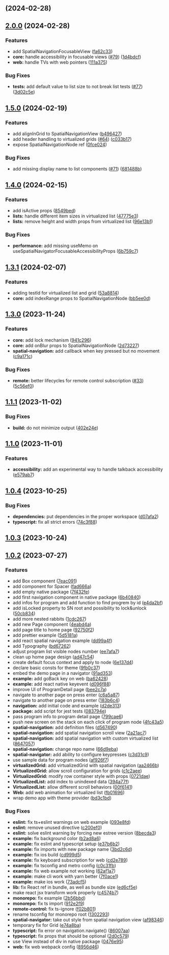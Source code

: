 ## [](https://github.com/bamlab/react-tv-space-navigation/compare/v2.0.0...v) (2024-02-28)

## [2.0.0](https://github.com/bamlab/react-tv-space-navigation/compare/v1.5.0...v2.0.0) (2024-02-28)


### Features

* add SpatialNavigationFocusableView ([fa62c33](https://github.com/bamlab/react-tv-space-navigation/commit/fa62c33fd00c36d2cbe0372e924941e1c8ee75fd))
* **core:** handle accessibility in focusable views ([#79](https://github.com/bamlab/react-tv-space-navigation/issues/79)) ([1d4bdcf](https://github.com/bamlab/react-tv-space-navigation/commit/1d4bdcfa622ca13fc7f215bf46aeb03997e26aac))
* **web:** handle TVs with web pointers ([111a375](https://github.com/bamlab/react-tv-space-navigation/commit/111a3753169f1461447826e5e8a86eeedccb546a))


### Bug Fixes

* **tests:** add default value to list size to not break list tests ([#77](https://github.com/bamlab/react-tv-space-navigation/issues/77)) ([3d02c5e](https://github.com/bamlab/react-tv-space-navigation/commit/3d02c5e9acb010681f658a530f5ea0eadf206822))

## [1.5.0](https://github.com/bamlab/react-tv-space-navigation/compare/v1.4.0...v1.5.0) (2024-02-19)


### Features

* add alignInGrid to SpatialNavigationView ([b496427](https://github.com/bamlab/react-tv-space-navigation/commit/b496427cdc11d2eae8bca169644e7db50217e1fd))
* add header handling to virtualized grids ([#64](https://github.com/bamlab/react-tv-space-navigation/issues/64)) ([c033b17](https://github.com/bamlab/react-tv-space-navigation/commit/c033b179cec5f8d9255b3e72512f09d8793296ed))
* expose SpatialNavigationNode ref ([0fce024](https://github.com/bamlab/react-tv-space-navigation/commit/0fce0249564dd28e38b484017bc93a7aa0a9e405))


### Bug Fixes

* add missing display name to list components ([#71](https://github.com/bamlab/react-tv-space-navigation/issues/71)) ([681488b](https://github.com/bamlab/react-tv-space-navigation/commit/681488b0db7dd30c8b2cc054341d53eb6d2acd28))

## [1.4.0](https://github.com/bamlab/react-tv-space-navigation/compare/v1.3.1...v1.4.0) (2024-02-15)


### Features

* add isActive props ([8549bed](https://github.com/bamlab/react-tv-space-navigation/commit/8549bede14010abdced6c32335d0c923949ed3ac))
* **lists:** handle different item sizes in virtualized list ([47775e3](https://github.com/bamlab/react-tv-space-navigation/commit/47775e3a54633db747adc727bb559016c5669698))
* **lists:** remove height and width props from virtualized list ([96e13b1](https://github.com/bamlab/react-tv-space-navigation/commit/96e13b1c4b329b0242198587a5c0dcdd3e7a7167))


### Bug Fixes

* **performance:** add missing useMemo on useSpatialNavigatorFocusableAccessibilityProps ([6b759c7](https://github.com/bamlab/react-tv-space-navigation/commit/6b759c7f648e9fdd86d9a82b75b7dce21fe26572))

## [1.3.1](https://github.com/bamlab/react-tv-space-navigation/compare/v1.3.0...v1.3.1) (2024-02-07)


### Features

* adding testId for virtualized list and grid ([53a8814](https://github.com/bamlab/react-tv-space-navigation/commit/53a8814070465ebdd5308131da735ece3d20ae7a))
* **core:** add indexRange props to SpatialNavigationNode ([bb5ee0d](https://github.com/bamlab/react-tv-space-navigation/commit/bb5ee0dcb7422a14c0191998da88b8e951e85c90))

## [1.3.0](https://github.com/bamlab/react-tv-space-navigation/compare/v1.1.1...v1.3.0) (2023-11-24)


### Features

* **core:** add lock mechanism ([941c296](https://github.com/bamlab/react-tv-space-navigation/commit/941c29609d433e8ad72d15fc8344e0b08419344c))
* **core:** add onBlur props to SpatialNavigationNode ([2d73227](https://github.com/bamlab/react-tv-space-navigation/commit/2d73227094c19a338f5c935631389437d2050a9b))
* **spatial-navigation:** add callback when key pressed but no movement ([c9a171c](https://github.com/bamlab/react-tv-space-navigation/commit/c9a171c50845b8356a35d018f19703029e333399))


### Bug Fixes

* **remote:** better lifecycles for remote control subscription ([#33](https://github.com/bamlab/react-tv-space-navigation/issues/33)) ([5c56ef0](https://github.com/bamlab/react-tv-space-navigation/commit/5c56ef06560467ee314be8b4e7cc9bca75b1c9bd))

## [1.1.1](https://github.com/bamlab/react-tv-space-navigation/compare/v1.1.0...v1.1.1) (2023-11-02)


### Bug Fixes

* **build:** do not minimize output ([402e24e](https://github.com/bamlab/react-tv-space-navigation/commit/402e24e734e2850575478ea56a854c1ca9040eb4))

## [1.1.0](https://github.com/bamlab/react-tv-space-navigation/compare/v1.0.4...v1.1.0) (2023-11-01)


### Features

* **accessibility:** add an experimental way to handle talkback accessibility ([e579ab7](https://github.com/bamlab/react-tv-space-navigation/commit/e579ab7285abbc65a2d5f740f3bd2ec15c89457f))

## [1.0.4](https://github.com/bamlab/react-tv-space-navigation/compare/v1.0.3...v1.0.4) (2023-10-25)


### Bug Fixes

* **dependencies:** put dependencies in the proper workspace ([d07afa2](https://github.com/bamlab/react-tv-space-navigation/commit/d07afa21a77ed0cdac47e16845f7ad2cedb67857))
* **typescript:** fix all strict errors ([74c3f88](https://github.com/bamlab/react-tv-space-navigation/commit/74c3f88e6fdb00c40956dd6e0d25ddcaeda34842))

## [1.0.3](https://github.com/bamlab/react-tv-space-navigation/compare/v1.0.2...v1.0.3) (2023-10-24)

## [1.0.2](https://github.com/bamlab/react-tv-space-navigation/compare/d2de3137f5d5085824eace46ed290fdeef473166...v1.0.2) (2023-07-27)


### Features

* add Box component ([7eac091](https://github.com/bamlab/react-tv-space-navigation/commit/7eac091ab6ee91cea1518b2129b680d0d49de16a))
* add component for Spacer ([fad666a](https://github.com/bamlab/react-tv-space-navigation/commit/fad666a32548bbec3a6893a9d45c2c512b308e1f))
* add empty native package ([7f432fe](https://github.com/bamlab/react-tv-space-navigation/commit/7f432fe7169ea3443740bd65d41f6214141477c6))
* add first navigation component in native package ([6b40840](https://github.com/bamlab/react-tv-space-navigation/commit/6b408403010d3ebd12a16311355627cb52866ff7))
* add infos for program and add function to find progrem by id ([e4da2bf](https://github.com/bamlab/react-tv-space-navigation/commit/e4da2bf3d310d7665d6eab5487c579fef638c728))
* add isLocked property to SN root and possibility to lock&unlock ([50cb834](https://github.com/bamlab/react-tv-space-navigation/commit/50cb834f157dd174bd2677e2555c368b07f8d552))
* add more nested rabbits ([1cdc267](https://github.com/bamlab/react-tv-space-navigation/commit/1cdc267d4607ac67dbfc19bf98eb40d5333e781d))
* add new Page component ([4eabd4a](https://github.com/bamlab/react-tv-space-navigation/commit/4eabd4a01a7fd047a0e3f2b9539782a0de508236))
* add page title to home page ([92750f2](https://github.com/bamlab/react-tv-space-navigation/commit/92750f2f561cbe13236f80ee8079a442d1029492))
* add prettier example ([5d5181a](https://github.com/bamlab/react-tv-space-navigation/commit/5d5181a47552eb293332f9d27bb428ca38282eeb))
* add react spatial navigation example ([dd99a4f](https://github.com/bamlab/react-tv-space-navigation/commit/dd99a4f0cfdb8bae9e0ea56143916f3b7afb5984))
* add Typography ([bd67262](https://github.com/bamlab/react-tv-space-navigation/commit/bd67262b645751e1dc71dfff5e57eeb02c40280f))
* adjust program list visible nodes number ([ee7afa7](https://github.com/bamlab/react-tv-space-navigation/commit/ee7afa7ea905091bdbf41f116649ffa970001e84))
* clean up home page design ([ad47c54](https://github.com/bamlab/react-tv-space-navigation/commit/ad47c545c1c132f219d8a22c53186af904d2fe36))
* create default focus context and apply to node ([6e137d4](https://github.com/bamlab/react-tv-space-navigation/commit/6e137d430c60426ebe016776222f1416ac779842))
* declare basic consts for theme ([9fb0c37](https://github.com/bamlab/react-tv-space-navigation/commit/9fb0c37cb9ee8abbbee49aaabe3236751a2ba5b9))
* embed the demo page in a navigator ([91ad353](https://github.com/bamlab/react-tv-space-navigation/commit/91ad35382154dea1c8f2e1f525157fd84652d2c5))
* **example:** add goBack key on web ([ba62428](https://github.com/bamlab/react-tv-space-navigation/commit/ba62428ae83217ef4d1df66745ccb84a4d7bfd5d))
* **example:** add react native keyevent ([d096f88](https://github.com/bamlab/react-tv-space-navigation/commit/d096f88537fbdad08da1848a82d5c6c964d1f2cb))
* improve UI of ProgramDetail page ([bee2c7a](https://github.com/bamlab/react-tv-space-navigation/commit/bee2c7a4793b606b026d6a9229e6290931c34e7d))
* navigate to another page on press enter ([c6a5a87](https://github.com/bamlab/react-tv-space-navigation/commit/c6a5a87e38272e6102bcecc78e927331962f8656))
* navigate to another page on press enter ([183b6c4](https://github.com/bamlab/react-tv-space-navigation/commit/183b6c4a2ecaa4c0963b9d2d1019170722dc14f7))
* **navigation:** add initial code and example ([d2de313](https://github.com/bamlab/react-tv-space-navigation/commit/d2de3137f5d5085824eace46ed290fdeef473166))
* **package:** add script for jest tests ([083794e](https://github.com/bamlab/react-tv-space-navigation/commit/083794ebf980eb2c438647b987095b1c6d9e45ac))
* pass program info to program detail page ([799cae6](https://github.com/bamlab/react-tv-space-navigation/commit/799cae6165455a58344d25f3d25cee93560be1ee))
* push new screen on the stack on each click of program node ([4fc43a5](https://github.com/bamlab/react-tv-space-navigation/commit/4fc43a59ff95a54895d15a498e453cfccf10e59e))
* **spatial-navigation:** add definition files ([d567490](https://github.com/bamlab/react-tv-space-navigation/commit/d567490dea6b5585b0a0e14b7eea69b84d030fbf))
* **spatial-navigation:** add spatial navigation scroll view ([2a21ac7](https://github.com/bamlab/react-tv-space-navigation/commit/2a21ac77fc4615dee752a711104aa77c138d0b24))
* **spatial-navigation:** add spatial navigation with custom virtualized list ([8647057](https://github.com/bamlab/react-tv-space-navigation/commit/8647057a153d88c5acfc52304f351f1c7a261bb4))
* **spatial-navigation:** change repo name ([66d9eba](https://github.com/bamlab/react-tv-space-navigation/commit/66d9ebae1cba30a3430dcd3eb369aa64f9892d9f))
* **spatial-navigator:** add ability to configure keypresses ([c3d31c9](https://github.com/bamlab/react-tv-space-navigation/commit/c3d31c9b7cea2bfe929b5b6ee3e2135bbb947e2d))
* use sample data for program nodes ([af926f7](https://github.com/bamlab/react-tv-space-navigation/commit/af926f7b54f28602494929caa521f1a9a56746c2))
* **virtualizedGrid:** add virtualizedGrid with spatial navigation ([aa2466b](https://github.com/bamlab/react-tv-space-navigation/commit/aa2466b4c79b46ddf71b16362ced02c3a3378336))
* **VirtualizedGrid:** allow scroll configuration for grids ([c1c2aee](https://github.com/bamlab/react-tv-space-navigation/commit/c1c2aeef93802789a79602ef356ada0aeaeaebe6))
* **VirtualizedGrid:** modify row container style with props ([0721dae](https://github.com/bamlab/react-tv-space-navigation/commit/0721dae240b78aea86ba428f2db2810f4ad7ba10))
* **VirtualizedList:** add index to unindexed data ([394a77f](https://github.com/bamlab/react-tv-space-navigation/commit/394a77fd31495833595e2a2c62645ba4eb1a1e75))
* **VirtualizedList:** allow different scroll behaviors ([00f6141](https://github.com/bamlab/react-tv-space-navigation/commit/00f6141990cf523f277ab6af1d41f5a43b6345da))
* **Web:** add web animation for virtualized list ([fb01696](https://github.com/bamlab/react-tv-space-navigation/commit/fb01696803e4ab9ca5262c31ef047216c27a34c3))
* wrap demo app with theme provider ([bd3c1bd](https://github.com/bamlab/react-tv-space-navigation/commit/bd3c1bdb6d483b17bfced079f33eb32d1a084156))


### Bug Fixes

* **eslint:** fix ts+eslint warnings on web example ([093e8fd](https://github.com/bamlab/react-tv-space-navigation/commit/093e8fd2600fabcd1ac19b945174d162a92b642e))
* **eslint:** remove unused directive ([c200ef0](https://github.com/bamlab/react-tv-space-navigation/commit/c200ef0e45741c6c19a37df61663a6d546eddf2c))
* **eslint:** solve eslint warning by forcing new estree version ([8becda3](https://github.com/bamlab/react-tv-space-navigation/commit/8becda380ba369b7b6838d1ea94561c813040b75))
* **example:** fix background color ([b2ad8a6](https://github.com/bamlab/react-tv-space-navigation/commit/b2ad8a640abe2ad210e5eb5209a55a19d36ce664))
* **example:** fix eslint and typescript setup ([e37b6b2](https://github.com/bamlab/react-tv-space-navigation/commit/e37b6b2d2d40840710b6e33936a638a885aa9ced))
* **example:** fix imports with new package name ([3bd2c6d](https://github.com/bamlab/react-tv-space-navigation/commit/3bd2c6dae6447f136d5b2a035653429ae1b86c57))
* **example:** fix ios build ([cd999d5](https://github.com/bamlab/react-tv-space-navigation/commit/cd999d519c4015c8675f58ae6945872169484c11))
* **example:** fix keyboard subscription for web ([cd2e789](https://github.com/bamlab/react-tv-space-navigation/commit/cd2e789ff97d78193e9bfdee69f7a309c1362ad0))
* **example:** fix tsconfig and metro config ([c0c31fb](https://github.com/bamlab/react-tv-space-navigation/commit/c0c31fb5e095055d6bd641f1ca0639eaa27b2ed2))
* **example:** fix web example not working ([62af1a7](https://github.com/bamlab/react-tv-space-navigation/commit/62af1a762ffdf9e5f68df28ce026f583250e0272))
* **example:** make cli work with yarn better ([7f0ace1](https://github.com/bamlab/react-tv-space-navigation/commit/7f0ace1c640aaa651898c6a662ddaba6d4e6c705))
* **example:** make ios work ([73adcf5](https://github.com/bamlab/react-tv-space-navigation/commit/73adcf52bccd3545ff2dc76ffb390d4883aa69c3))
* **lib:** fix React ref in bundle, as well as bundle size ([ed6cf5e](https://github.com/bamlab/react-tv-space-navigation/commit/ed6cf5ec696dc2d875832d733ba3cd9b17c12d7b))
* make react jsx transform work properly ([c4574b7](https://github.com/bamlab/react-tv-space-navigation/commit/c4574b743b4abb2f2a0ba5126ba7f024b986404a))
* **monorepo:** fix example ([2b56bbd](https://github.com/bamlab/react-tv-space-navigation/commit/2b56bbd79310b9860dd365d29e6714e112ebb674))
* **monorepo:** fix ts import ([912e2f9](https://github.com/bamlab/react-tv-space-navigation/commit/912e2f922b57fbb4299ee673c028e72a62ee07c3))
* **remote-control:** fix ts-ignore ([f02b801](https://github.com/bamlab/react-tv-space-navigation/commit/f02b80192f148cb010a43bde5701e1e8bea97f0a))
* rename tsconfig for monorepo root ([1302293](https://github.com/bamlab/react-tv-space-navigation/commit/13022938f87f68be255733dca6193be2e8a8c09b))
* **spatial-navigator:** take out style from spatial navigation view ([af98346](https://github.com/bamlab/react-tv-space-navigation/commit/af9834660fc39a86eec9cfc0cf53d6fa43bd4b9f))
* temporary fix for Grid ([e74a8ba](https://github.com/bamlab/react-tv-space-navigation/commit/e74a8ba5a0de2315711258b2cd6f1e2f0496c378))
* **typescript:** fix error on navigation.navigate() ([86007aa](https://github.com/bamlab/react-tv-space-navigation/commit/86007aabdcb33d1299a018c6d0ffe231b4344b1c))
* **typescript:** fix props that should be optional ([2d0c579](https://github.com/bamlab/react-tv-space-navigation/commit/2d0c5791d5d3d041d0d579a9773a5b5af2a6eef4))
* use View instead of div in native package ([0476e95](https://github.com/bamlab/react-tv-space-navigation/commit/0476e95d1c04a24f7305eb0b0049487b9065b886))
* **web:** fix web webpack config ([8956d46](https://github.com/bamlab/react-tv-space-navigation/commit/8956d46bbd331fb437fe0a6f3ce013d95d8732eb))

